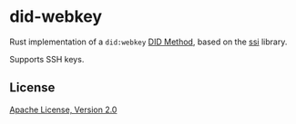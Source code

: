 # did-webkey

Rust implementation of a `did:webkey` [DID Method][], based on the [ssi][] library.

Supports SSH keys.

## License

[Apache License, Version 2.0](http://www.apache.org/licenses/)

[DID Method]: https://www.w3.org/TR/did-core/#methods
[ssi]: https://github.com/spruceid/ssi/

